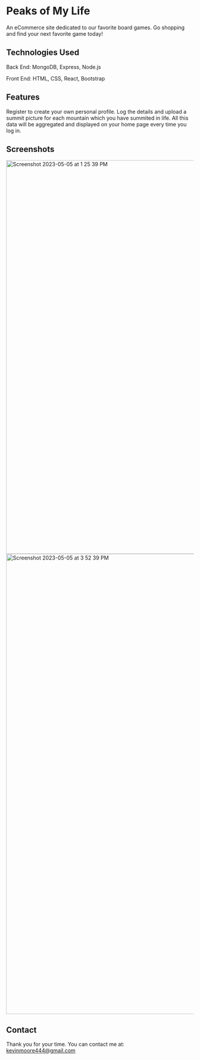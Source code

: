 # Peaks of My Life
An eCommerce site dedicated to our favorite board games. Go shopping and find your next favorite game today!


## Technologies Used
Back End: MongoDB, Express, Node.js

Front End: HTML, CSS, React, Bootstrap

## Features
Register to create your own personal profile.
Log the details and upload a summit picture for each mountain which you have summited in life.
All this data will be aggregated and displayed on your home page every time you log in.

## Screenshots
<img width="1057" alt="Screenshot 2023-05-05 at 1 25 39 PM" src="https://user-images.githubusercontent.com/116651957/236582407-c3d7f6cb-5999-45f1-b072-0d6fd02b8a8b.png">

<img width="1236" alt="Screenshot 2023-05-05 at 3 52 39 PM" src="https://user-images.githubusercontent.com/116651957/236582336-083d63bb-b3ac-4641-b49e-3cfd587f5760.png">

## Contact
Thank you for your time. You can contact me at:
kevinmoore444@gmail.com



